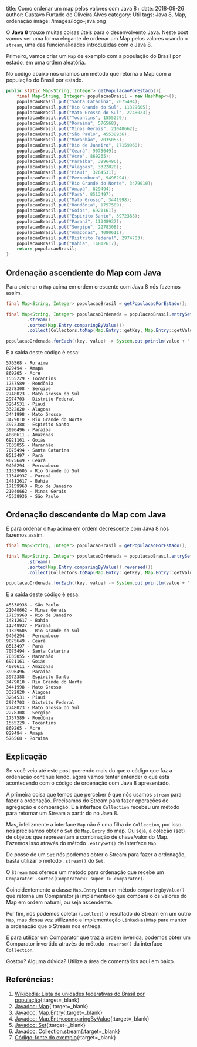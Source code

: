 title: Como ordenar um map pelos valores com Java 8+
date: 2018-09-26
author: Gustavo Furtado de Oliveira Alves
category: Util
tags: Java 8, Map, ordenação
image: /images/logo-java.png

O **Java 8** trouxe muitas coisas úteis para o desenvolvento Java.
Neste post vamos ver uma forma elegante de ordenar um Map pelos valores usando o `stream`,
uma das funcionalidades introduzidas com o Java 8.

Primeiro, vamos criar um `Map` de exemplo com a população do Brasil por estado, em uma ordem aleatória.

No código abaixo nós criamos um método que retorna o Map com a população do Brasil por estado.

```java
public static Map<String, Integer> getPopulacaoPorEstado(){
	final Map<String, Integer> populacaoBrasil = new HashMap<>();
	populacaoBrasil.put("Santa Catarina", 7075494);
	populacaoBrasil.put("Rio Grande do Sul", 11329605);
	populacaoBrasil.put("Mato Grosso do Sul", 2748023);
	populacaoBrasil.put("Tocantins", 1555229);
	populacaoBrasil.put("Roraima", 576568);
	populacaoBrasil.put("Minas Gerais", 21040662);
	populacaoBrasil.put("São Paulo", 45538936);
	populacaoBrasil.put("Maranhão", 7035055);
	populacaoBrasil.put("Rio de Janeiro", 17159960);
	populacaoBrasil.put("Ceará", 9075649);
	populacaoBrasil.put("Acre", 869265);
	populacaoBrasil.put("Paraíba", 3996496);
	populacaoBrasil.put("Alagoas", 3322820);
	populacaoBrasil.put("Piauí", 3264531);
	populacaoBrasil.put("Pernambuco", 9496294);
	populacaoBrasil.put("Rio Grande do Norte", 3479010);
	populacaoBrasil.put("Amapá", 829494);
	populacaoBrasil.put("Pará", 8513497);
	populacaoBrasil.put("Mato Grosso", 3441998);
	populacaoBrasil.put("Rondônia", 1757589);
	populacaoBrasil.put("Goiás", 6921161);
	populacaoBrasil.put("Espírito Santo", 3972388);
	populacaoBrasil.put("Paraná", 11348937);
	populacaoBrasil.put("Sergipe", 2278308);
	populacaoBrasil.put("Amazonas", 4080611);
	populacaoBrasil.put("Distrito Federal", 2974703);
	populacaoBrasil.put("Bahia", 14812617);
	return populacaoBrasil;
}
```

## Ordenação ascendente do Map com Java

Para ordenar o `Map` acima em ordem crescente com Java 8 nós fazemos assim.

```java
final Map<String, Integer> populacaoBrasil = getPopulacaoPorEstado();

final Map<String, Integer> populacaoOrdenada = populacaoBrasil.entrySet()
		.stream()
		.sorted(Map.Entry.comparingByValue())
		.collect(Collectors.toMap(Map.Entry::getKey, Map.Entry::getValue, (e1, e2) -> e1, LinkedHashMap::new));

populacaoOrdenada.forEach((key, value) -> System.out.println(value + " - " + key));
```

E a saída deste código é essa:

```
576568 - Roraima
829494 - Amapá
869265 - Acre
1555229 - Tocantins
1757589 - Rondônia
2278308 - Sergipe
2748023 - Mato Grosso do Sul
2974703 - Distrito Federal
3264531 - Piauí
3322820 - Alagoas
3441998 - Mato Grosso
3479010 - Rio Grande do Norte
3972388 - Espírito Santo
3996496 - Paraíba
4080611 - Amazonas
6921161 - Goiás
7035055 - Maranhão
7075494 - Santa Catarina
8513497 - Pará
9075649 - Ceará
9496294 - Pernambuco
11329605 - Rio Grande do Sul
11348937 - Paraná
14812617 - Bahia
17159960 - Rio de Janeiro
21040662 - Minas Gerais
45538936 - São Paulo
```

## Ordenação descendente do Map com Java

E para ordenar o `Map` acima em ordem decrescente com Java 8 nós fazemos assim.

```java
final Map<String, Integer> populacaoBrasil = getPopulacaoPorEstado();

final Map<String, Integer> populacaoOrdenada = populacaoBrasil.entrySet()
		.stream()
		.sorted(Map.Entry.comparingByValue().reversed())
		.collect(Collectors.toMap(Map.Entry::getKey, Map.Entry::getValue, (e1, e2) -> e1, LinkedHashMap::new));

populacaoOrdenada.forEach((key, value) -> System.out.println(value + " - " + key));
```

E a saída deste código é essa:

```
45538936 - São Paulo
21040662 - Minas Gerais
17159960 - Rio de Janeiro
14812617 - Bahia
11348937 - Paraná
11329605 - Rio Grande do Sul
9496294 - Pernambuco
9075649 - Ceará
8513497 - Pará
7075494 - Santa Catarina
7035055 - Maranhão
6921161 - Goiás
4080611 - Amazonas
3996496 - Paraíba
3972388 - Espírito Santo
3479010 - Rio Grande do Norte
3441998 - Mato Grosso
3322820 - Alagoas
3264531 - Piauí
2974703 - Distrito Federal
2748023 - Mato Grosso do Sul
2278308 - Sergipe
1757589 - Rondônia
1555229 - Tocantins
869265 - Acre
829494 - Amapá
576568 - Roraima
```

## Explicação

Se você veio até este post querendo mais do que o código que faz a ordenação continue lendo,
agora vamos tentar entender o que está acontecendo com o código de ordenação com Java 8 apresentado.

A primeira coisa que temos que perceber é que nós usamos `stream` para fazer a ordenação.
Precisamos do Stream para fazer operações de agregação e comparação. E a interface `Collection` recebeu um método para retornar um Stream a partir do no Java 8.

Mas, infelizmente a interface `Map` não é uma filha de `Collection`, por isso
nós precisamos obter o `Set` de `Map.Entry` do map.
Ou seja, a coleção (set) de objetos que representam a combinação de chave/valor do Map. Fazemos isso através do método `.entrySet()` da interface `Map`.

De posse de um `Set` nós podemos obter o Stream para fazer a ordenação, basta utilizar o método `.stream()` do `Set`.

O `Stream` nos oferece um método para ordenação que recebe um `Comparator`: `.sorted(Comparator<? super T> comparator)`.

Coincidentemente a classe `Map.Entry` tem um método `comparingByValue()` que retorna um Comparator já implementado
que compara o os valores do Map em ordem natural, ou seja ascendente.

Por fim, nós podemos coletar (`.collect`) o resultado do Stream em um outro `Map`, mas dessa vez utilizando a implementação `LinkedHashMap` para manter a ordenação que o Stream nos entrega.

E para utilizar um Comparator que traz a ordem inverida, podemos obter um Comparator invertido através do método `.reverse()` da interface `Collection`.

Gostou? Alguma dúvida? Utilize a área de comentários aqui em baixo.

## Referências:

1. [Wikipedia: Lista de unidades federativas do Brasil por população](https://pt.wikipedia.org/wiki/Lista_de_unidades_federativas_do_Brasil_por_popula%C3%A7%C3%A3o){:target=\_blank}
2. [Javadoc: Map](https://docs.oracle.com/javase/8/docs/api/java/util/Map.html){:target=\_blank}
3. [Javadoc: Map.Entry](https://docs.oracle.com/javase/8/docs/api/java/util/Map.Entry.html){:target=\_blank}
4. [Javadoc: Map.Entry.comparingByValue](https://docs.oracle.com/javase/8/docs/api/java/util/Map.Entry.html#comparingByValue--){:target=\_blank}
5. [Javadoc: Set](https://docs.oracle.com/javase/8/docs/api/java/util/Set.html){:target=\_blank}
6. [Javadoc: Collection.stream](https://docs.oracle.com/javase/8/docs/api/java/util/Collection.html#stream--){:target=\_blank}
7. [Código-fonte do exemplo](https://github.com/gustavofoa/examples.dicasdejava.com.br/blob/master/src/main/java/br/com/dicasdejava/util/OrdenarMapPorValores.java){:target=\_blank}